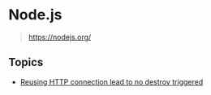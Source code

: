 # Node.js

> <https://nodejs.org/>

## Topics

- [Reusing HTTP connection lead to no destroy triggered](https://github.com/nodejs/node/issues/19859)
